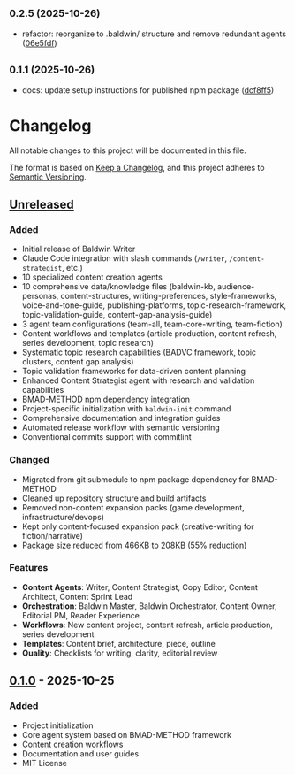 ## <small>0.2.5 (2025-10-26)</small>

- refactor: reorganize to .baldwin/ structure and remove redundant agents ([06e5fdf](https://github.com/Ricoledan/baldwin-writer/commit/06e5fdf))

## <small>0.1.1 (2025-10-26)</small>

- docs: update setup instructions for published npm package ([dcf8ff5](https://github.com/Ricoledan/baldwin-writer/commit/dcf8ff5))

# Changelog

All notable changes to this project will be documented in this file.

The format is based on [Keep a Changelog](https://keepachangelog.com/en/1.0.0/),
and this project adheres to [Semantic Versioning](https://semver.org/spec/v2.0.0.html).

## [Unreleased]

### Added

- Initial release of Baldwin Writer
- Claude Code integration with slash commands (`/writer`, `/content-strategist`, etc.)
- 10 specialized content creation agents
- 10 comprehensive data/knowledge files (baldwin-kb, audience-personas, content-structures, writing-preferences, style-frameworks, voice-and-tone-guide, publishing-platforms, topic-research-framework, topic-validation-guide, content-gap-analysis-guide)
- 3 agent team configurations (team-all, team-core-writing, team-fiction)
- Content workflows and templates (article production, content refresh, series development, topic research)
- Systematic topic research capabilities (BADVC framework, topic clusters, content gap analysis)
- Topic validation frameworks for data-driven content planning
- Enhanced Content Strategist agent with research and validation capabilities
- BMAD-METHOD npm dependency integration
- Project-specific initialization with `baldwin-init` command
- Comprehensive documentation and integration guides
- Automated release workflow with semantic versioning
- Conventional commits support with commitlint

### Changed

- Migrated from git submodule to npm package dependency for BMAD-METHOD
- Cleaned up repository structure and build artifacts
- Removed non-content expansion packs (game development, infrastructure/devops)
- Kept only content-focused expansion pack (creative-writing for fiction/narrative)
- Package size reduced from 466KB to 208KB (55% reduction)

### Features

- **Content Agents**: Writer, Content Strategist, Copy Editor, Content Architect, Content Sprint Lead
- **Orchestration**: Baldwin Master, Baldwin Orchestrator, Content Owner, Editorial PM, Reader Experience
- **Workflows**: New content project, content refresh, article production, series development
- **Templates**: Content brief, architecture, piece, outline
- **Quality**: Checklists for writing, clarity, editorial review

## [0.1.0] - 2025-10-25

### Added

- Project initialization
- Core agent system based on BMAD-METHOD framework
- Content creation workflows
- Documentation and user guides
- MIT License

[Unreleased]: https://github.com/ricoledan/baldwin-writer/compare/v0.1.0...HEAD
[0.1.0]: https://github.com/ricoledan/baldwin-writer/releases/tag/v0.1.0
